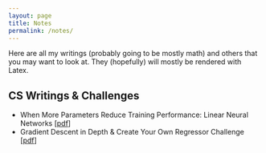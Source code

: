 ```yaml
---
layout: page
title: Notes
permalink: /notes/
---
```


Here are all my writings (probably going to be mostly math) and others that you may want to look at. They (hopefully) will mostly be rendered with Latex. 

## CS Writings & Challenges 
- When More Parameters Reduce Training Performance: Linear Neural Networks [[pdf][2]]
- Gradient Descent in Depth & Create Your Own Regressor Challenge [[pdf][1]]

[1]: /notes/Gradient_Descent_ML_Club_Challenge.pdf
[2]: /notes/Linear_Regression_Layer.pdf